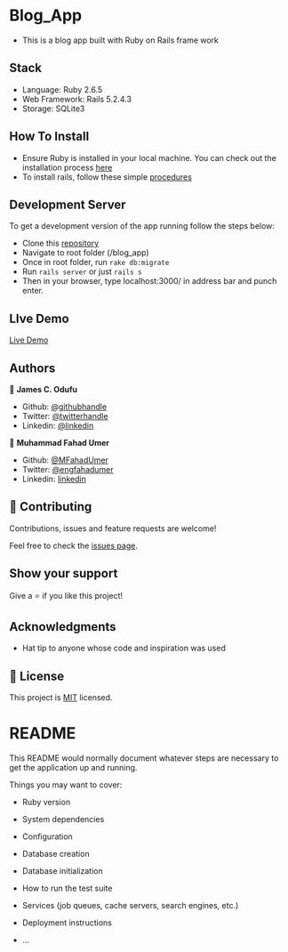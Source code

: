 # Blog_App
- This is a blog app built with Ruby on Rails frame work

## Stack
- Language: Ruby 2.6.5
- Web Framework: Rails 5.2.4.3
- Storage: SQLite3

## How To Install

- Ensure Ruby is installed in your local machine. You can check out the     installation process [here](https://www.ruby-lang.org/en/documentation/installation/)
- To install rails, follow these simple [procedures](https://www.theodinproject.com/courses/ruby-on-rails/lessons/your-first-rails-application-ruby-on-rails)

## Development Server

To get a development version of the app running follow the steps below:

- Clone this [repository](git@github.com:jamezjaz/Blog_App.git)
- Navigate to root folder (/blog_app)
- Once in root folder, run `rake db:migrate`
- Run `rails server` or just `rails s`
- Then in your browser, type localhost:3000/ in address bar and punch enter.

## LIve Demo
 [Live Demo](https://salty-headland-42622.herokuapp.com/posts)


## Authors

👤 **James C. Odufu**

- Github: [@githubhandle](https://github.com/jamezjaz)
- Twitter: [@twitterhandle](https://twitter.com/jamezjaz90)
- Linkedin: [@linkedin](https://linkedin.com/in/james-odufu-ba2a4a125)

👤 **Muhammad Fahad Umer**

- Github: [@MFahadUmer](https://github.com/MFahadUmer)
- Twitter: [@engfahadumer](https://twitter.com/engfahadumer)
- Linkedin: [linkedin](https://www.linkedin.com/in/engineer-muhammad-fahad-e-umer-08813055/)

## 🤝 Contributing

Contributions, issues and feature requests are welcome!

Feel free to check the [issues page](https://github.com/jamezjaz/Blog_App/issues).

## Show your support

Give a ⭐️ if you like this project!

## Acknowledgments

- Hat tip to anyone whose code and inspiration was used

## 📝 License

This project is [MIT](lic.url) licensed.


# README

This README would normally document whatever steps are necessary to get the
application up and running.

Things you may want to cover:

* Ruby version

* System dependencies

* Configuration

* Database creation

* Database initialization

* How to run the test suite

* Services (job queues, cache servers, search engines, etc.)

* Deployment instructions

* ...